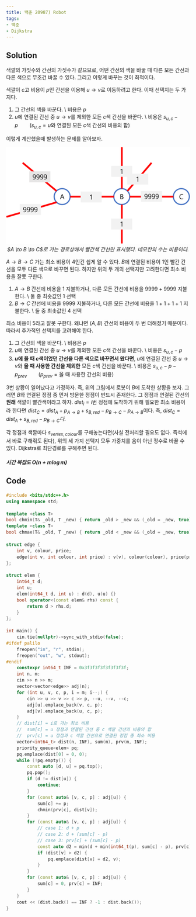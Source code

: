 ```yaml
---
title: 백준 20987) Robot
tags:
- 백준
- Dijkstra
---
```


## Solution

색깔의 가짓수와 간선의 가짓수가 같으므로, 어떤 간선의 색을 바꿀 때 다른 모든 간선과 다른 색으로 무조건 바꿀 수 있다. 그리고 이렇게 바꾸는 것이 최적이다.

색깔이 $c$고 비용이 $p$인 간선을 이용해 $u \to v$로 이동하려고 한다. 이때 선택지는 두 가지다.

1. 그 간선의 색을 바꾼다. \\
  비용은 $p$
2. $u$에 연결된 간선 중 $u \to v$를 제외한 모든 $c$색 간선을 바꾼다. \\
  비용은 $s_{u,c} - p \qquad (s_{u,c}= \text{$u$와 연결된 모든 $c$색 간선의 비용의 합})$

이렇게 계산했을때 발생하는 문제를 알아보자.

<center><img src="/assets/images/baekjoon/20987/0.png"></center>
<center><i>$A \to B \to C$로 가는 경로상에서 빨간색 간선만 표시했다. 네모칸의 수는 비용이다.</i></center>

$A \to B \to C$ 가는 최소 비용이 $4$인건 쉽게 알 수 있다. $B$에 연결된 비용이 1인 빨간 간선을 모두 다른 색으로 바꾸면 된다. 하지만 위의 두 개의 선택지만 고려한다면 최소 비용을 잘못 구한다.

1. $A \to B$ 간선에 비용을 $1$ 지불하거나, 다른 모든 간선에 비용을 $9999+9999$ 지불한다. \\
  둘 중 최솟값인 $1$ 선택
2. $B \to C$ 간선에 비용을 $9999$ 지불하거나, 다른 모든 간선에 비용을 $1+1+1+1$ 지불한다. \\
  둘 중 최솟값인 $4$ 선택

최소 비용이 $5$라고 잘못 구한다. 왜냐면 $(A,B)$ 간선의 비용이 두 번 더해졌기 때문이다. 따라서 추가적인 선택지를 고려해야 한다.

1. 그 간선의 색을 바꾼다. \\
  비용은 $p$
2. $u$에 연결된 간선 중 $u \to v$를 제외한 모든 $c$색 간선을 바꾼다. \\
  비용은 $s_{u,c} - p$
3. **$u$에 올 때 $c$색이었던 간선을 다른 색으로 바꾸면서 왔다면**, $u$에 연결된 간선 중 $u \to v$와 **올 때 사용한 간선을 제외한** 모든 $c$색 간선을 바꾼다. \\
  비용은 $s_{u,c} - p - p_{prev} \qquad (p_{prev} = \text{올 때 사용한 간선의 비용})$

3번 상황이 일어났다고 가정하자. 즉, 위의 그림에서 로봇이 $B$에 도착한 상황을 보자. 그러면 $B$와 연결된 정점 중 먼저 방문한 정점이 반드시 존재한다. 그 정점과 연결된 간선의 **원래** 색깔이 빨간색이라고 하자. $dist_i = \text{$i$번 정점에 도착하기 위해 필요한 최소 비용}$이라 한다면 $dist_C = dist_A + p_{A \to B} + s_{B,red} - p_{B \to C} - p_{A \to B}$이다. 즉, $dist_C = dist_A + s_{B,red} - p_{B \to C}다.$

각 정점과 색깔마다 $s_{vertex,colour}$를 구해놓는다면(사실 전처리할 필요도 없다. 즉석에서 바로 구해줘도 된다), 위의 세 가지 선택지 모두 가중치를 음이 아닌 정수로 바꿀 수 있다. 
Dijkstra로 최단경로를 구해주면 된다.

##### 시간 복잡도 $O(n + m \log m)$

## Code

```cpp
#include <bits/stdc++.h>
using namespace std;

template <class T>
bool chmin(T& _old, T _new) { return _old > _new && (_old = _new, true); }
template <class T>
bool chmax(T& _old, T _new) { return _old < _new && (_old = _new, true); }

struct edge {
    int v, colour, price;
    edge(int v, int colour, int price) : v(v), colour(colour), price(price) {}
};

struct elem {
    int64_t d;
    int u;
    elem(int64_t d, int u) : d(d), u(u) {}
    bool operator<(const elem& rhs) const {
        return d > rhs.d;
    }
};

int main() {
    cin.tie(nullptr)->sync_with_stdio(false);
#ifdef palilo
    freopen("in", "r", stdin);
    freopen("out", "w", stdout);
#endif
    constexpr int64_t INF = 0x3f3f3f3f3f3f3f3f;
    int n, m;
    cin >> n >> m;
    vector<vector<edge>> adj(n);
    for (int u, v, c, p, i = m; i--;) {
        cin >> u >> v >> c >> p, --u, --v, --c;
        adj[u].emplace_back(v, c, p);
        adj[v].emplace_back(u, c, p);
    }
    // dist[i] = i로 가는 최소 비용
    //  sum[c] = u 정점과 연결된 간선 중 c 색깔 간선의 비용의 합
    //  prv[c] = u 정점과 c 색깔 간선으로 연결된 정점 중 최소 비용
    vector<int64_t> dist(n, INF), sum(m), prv(m, INF);
    priority_queue<elem> pq;
    pq.emplace(dist[0] = 0, 0);
    while (!pq.empty()) {
        const auto [d, u] = pq.top();
        pq.pop();
        if (d != dist[u]) {
            continue;
        }
        for (const auto& [v, c, p] : adj[u]) {
            sum[c] += p;
            chmin(prv[c], dist[v]);
        }
        for (const auto& [v, c, p] : adj[u]) {
            // case 1: d + p
            // case 2: d + (sum[c] - p)
            // case 3: prv[c] + (sum[c] - p)
            const auto d2 = min(d + min(int64_t(p), sum[c] - p), prv[c] + sum[c] - p);
            if (dist[v] > d2) {
                pq.emplace(dist[v] = d2, v);
            }
        }
        for (const auto& [v, c, p] : adj[u]) {
            sum[c] = 0, prv[c] = INF;
        }
    }
    cout << (dist.back() == INF ? -1 : dist.back());
}
```
